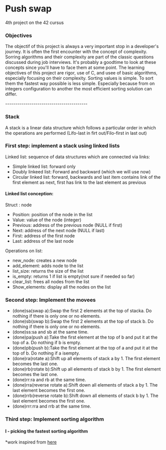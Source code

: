 <h1>Push swap</h1>
4th project on the 42 cursus

<h3>Objectives</h3>
<p>
The objectif of this project is always a very important stop in a developer's journey. It is often the first encounter with the concept of complexity.
Sorring algorithms and their complexity are part of the classic questions discussed during job interviews. It's probably a goodtime to look at these concepts since you'll have to face them at some point.
The learning objectives of this project are rigor, use of C, and usee of basic algorithms, especially focusing on their complexity.
Sorting values is simple. To sort them the fastest way possible is less simple. Especially because from on integers configuration to another the most efficient sorting solution can differ.
</p>
-----------------------------------------
  <h3>Stack</h3>
  <p>
    A stack is a linear data structure which follows a particular order in which the operations are performed (Lifo-last in firt out/Filo-first in last out)
 
  <h3>First step: implement a stack using linked lists</h3>
  Linked list: sequence of data structures which are connected via links:
  <ul>
  <li>Simple linked list: forward only</li>
  <li>Doubly linkeed list: Forward and backward (which we will use now)</li>
  <li>Circular linked list: forward, backwards and last item contains link of the first element as next, first has link to the last element as previous </li>
  </ul>
  <h4>Linked list conception:</h4>
  Struct : node
  <ul>
    <li>Position: position of the node in the list</li>
    <li>Value: value of the node (integer)</li>
    <li>Previous: address of the previous node (NULL if first)</li>
    <li>Next: address of the next node (NULL if last)</li>
    <li>First: address of the first node</li>
    <li>Last: address of the last node</li>
  </ul>
  Operations on list:
  <ul>
    <li>new_node: creates a new node</li>
    <li>add_element: adds node to the list</li>
    <li>list_size: returns the size of the list</li>
    <li>is_empty: returns 1 if list is empty(not sure if needed so far)</li>
    <li>clear_list: frees all nodes from the list</li>
    <li>Show_elements: display all the nodes on the list</li> 
  </ul>
  <h3>Second step: Implement the movees</h3>
  <ul>
  <li>(done)sa(swap a):Swap the first 2 elements at the top of stacka. Do nothing if there is only one or no elements.</li>
  <li>(done)sb(swap b):Swap the first 2 elements at the top of stack b. Do nothing if there is only one or no elements.</li>
  <li>(done)ss:sa and sb at the same time.</li>
  <li>(done)pa(push a):Take the first element at the top of b and put it at the top of a. Do nothing if b is empty.</li>
  <li>(done)pb(push b):Take the first element at the top of a and put it at the top of b. Do nothing if a isempty.</li>
  <li>(done)ra(rotate a):Shift up all elements of stack a by 1. The first element becomes the last one.</li>
  <li>(done)rb(rotate b):Shift up all elements of stack b by 1. The first element becomes the last one.</li>
  <li>(done)rr:ra and rb at the same time.</li>
  <li>(done)rra(reverse rotate a):Shift down all elements of stack a by 1. The last element becomes the first one.</li>
  <li>(done)rrb(reverse rotate b):Shift down all elements of stack b by 1. The last element becomes the first one.</li>
  <li>(done)rrr:rra and rrb at the same time.</li>
  </ul>
  	<h3>Third step: Implement sorting algorithm</h3>
  		<h4>I - picking the fastest sorting algorithm</h4>
		*work inspired from <a href=https://medium.com/@jamierobertdawson/push-swap-the-least-amount-of-moves-with-two-stacks-d1e76a71789a>here</a> 
  </p>
    
